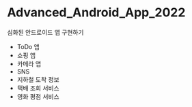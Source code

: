# Advanced_Android_App_2022
심화된 안드로이드 앱 구현하기
- ToDo 앱
- 쇼핑 앱
- 카메라 앱
- SNS
- 지하철 도착 정보
- 택배 조회 서비스
- 영화 평점 서비스